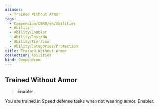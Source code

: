 ```yaml
---
aliases:
  - Trained Without Armor
tags:
  - Compendium/CSRD/en/Abilities
  - Ability
  - Ability/Enabler
  - Ability/Cost/NA
  - Ability/Tier/Low
  - Ability/Categories/Protection
title: Trained Without Armor
collection: Abilities
kind: Compendium
---
```

## Trained Without Armor  
>**Enabler**
  
You are trained in Speed defense tasks when not wearing armor. Enabler.